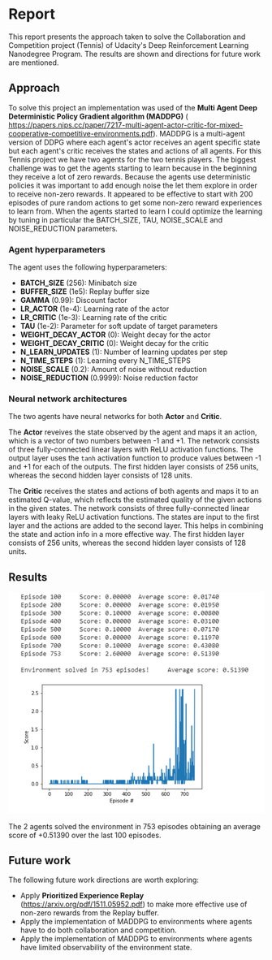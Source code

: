 # Report
This report presents the approach taken to solve the Collaboration and Competition project (Tennis) of Udacity's Deep Reinforcement Learning Nanodegree Program. The results are shown and directions for future work are mentioned.

## Approach
To solve this project an implementation was used of the **Multi Agent Deep Deterministic Policy Gradient algorithm (MADDPG)** ( https://papers.nips.cc/paper/7217-multi-agent-actor-critic-for-mixed-cooperative-competitive-environments.pdf). 
MADDPG is a multi-agent version of DDPG where each agent's actor receives an agent specific state but each agent's critic receives the states and actions of all agents.
For this Tennis project we have two agents for the two tennis players. 
The biggest challenge was to get the agents starting to learn because in the beginning they receive a lot of zero rewards.
Because the agents use deterministic policies it was important to add enough noise the let them explore in order to receive non-zero rewards.
It appeared to be effective to start with 200 episodes of pure random actions to get some non-zero reward experiences to learn from.
When the agents started to learn I could optimize the learning by tuning in particular the BATCH_SIZE, TAU, NOISE_SCALE and NOISE_REDUCTION parameters. 
 
### Agent hyperparameters
The agent uses the following hyperparameters:
- **BATCH_SIZE** (256): Minibatch size
- **BUFFER_SIZE** (1e5): Replay buffer size
- **GAMMA** (0.99): Discount factor
- **LR_ACTOR** (1e-4): Learning rate of the actor
- **LR_CRITIC** (1e-3): Learning rate of the critic
- **TAU** (1e-2): Parameter for soft update of target parameters
- **WEIGHT_DECAY_ACTOR** (0): Weight decay for the actor 
- **WEIGHT_DECAY_CRITIC** (0): Weight decay for the critic
- **N_LEARN_UPDATES** (1): Number of learning updates per step
- **N_TIME_STEPS** (1): Learning every N_TIME_STEPS
- **NOISE_SCALE** (0.2): Amount of noise without reduction
- **NOISE_REDUCTION** (0.9999): Noise reduction factor

### Neural network architectures
The two agents have neural networks for both **Actor** and **Critic**. 

The **Actor** reveives the state observed by the agent and maps it an action, which is a vector of two numbers between -1 and +1. 
The network consists of three fully-connected linear layers with ReLU activation functions. The output layer uses the `tanh` activation function to produce values between -1 and +1 for each of the outputs. The first hidden layer consists of 256 units, whereas the second hidden layer consists of 128 units.

The **Critic** receives the states and actions of both agents and maps it to an estimated Q-value, which reflects the estimated quality of the given actions in the given states. The network consists of three fully-connected linear layers with leaky ReLU activation functions. The states are input to the first layer and the actions are added to the second layer. This helps in combining the state and action info in a more effective way. The first hidden layer consists of 256 units, whereas the second hidden layer consists of 128 units.

## Results

![Score plot](Plot.PNG)

The 2 agents solved the environment in 753 episodes obtaining an average score of +0.51390 over the last 100 episodes.

## Future work
The following future work directions are worth exploring:
* Apply **Prioritized Experience Replay** (https://arxiv.org/pdf/1511.05952.pdf) to make more effective use of non-zero rewards from the Replay buffer.
* Apply the implementation of MADDPG to environments where agents have to do both collaboration and competition.
* Apply the implementation of MADDPG to environments where agents have limited observability of the environment state.
